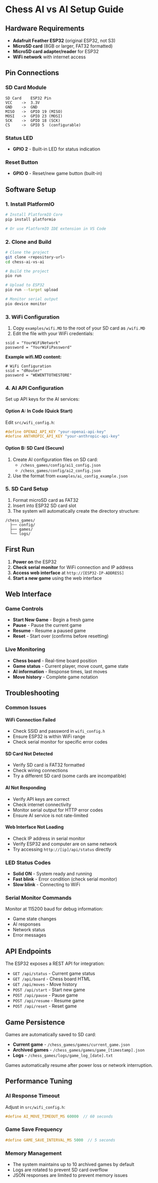 # Chess AI vs AI Setup Guide

## Hardware Requirements

- **Adafruit Feather ESP32** (original ESP32, not S3)
- **MicroSD card** (8GB or larger, FAT32 formatted)
- **MicroSD card adapter/reader** for ESP32
- **WiFi network** with internet access

## Pin Connections

### SD Card Module
```
SD Card    ESP32 Pin
VCC    ->  3.3V
GND    ->  GND
MISO   ->  GPIO 19 (MISO)
MOSI   ->  GPIO 23 (MOSI)
SCK    ->  GPIO 18 (SCK)
CS     ->  GPIO 5  (configurable)
```

### Status LED
- **GPIO 2** - Built-in LED for status indication

### Reset Button
- **GPIO 0** - Reset/new game button (built-in)

## Software Setup

### 1. Install PlatformIO
```bash
# Install PlatformIO Core
pip install platformio

# Or use PlatformIO IDE extension in VS Code
```

### 2. Clone and Build
```bash
# Clone the project
git clone <repository-url>
cd chess-ai-vs-ai

# Build the project
pio run

# Upload to ESP32
pio run --target upload

# Monitor serial output
pio device monitor
```

### 3. WiFi Configuration
1. Copy `examples/wifi.MD` to the root of your SD card as `/wifi.MD`
2. Edit the file with your WiFi credentials:
```
ssid = "YourWiFiNetwork"
password = "YourWiFiPassword"
```

**Example wifi.MD content:**
```
# WiFi Configuration
ssid = "dRouter"
password = "WEWENTTOTHESTORE"
```

### 4. AI API Configuration
Set up API keys for the AI services:

#### Option A: In Code (Quick Start)
Edit `src/wifi_config.h`:
```cpp
#define OPENAI_API_KEY "your-openai-api-key"
#define ANTHROPIC_API_KEY "your-anthropic-api-key"
```

#### Option B: SD Card (Secure)
1. Create AI configuration files on SD card:
   - `/chess_games/config/ai1_config.json`
   - `/chess_games/config/ai2_config.json`
2. Use the format from `examples/ai_config_example.json`

### 5. SD Card Setup
1. Format microSD card as FAT32
2. Insert into ESP32 SD card slot
3. The system will automatically create the directory structure:
```
/chess_games/
  ├── config/
  ├── games/
  └── logs/
```

## First Run

1. **Power on** the ESP32
2. **Check serial monitor** for WiFi connection and IP address
3. **Access web interface** at `http://[ESP32-IP-ADDRESS]`
4. **Start a new game** using the web interface

## Web Interface

### Game Controls
- **Start New Game** - Begin a fresh game
- **Pause** - Pause the current game
- **Resume** - Resume a paused game
- **Reset** - Start over (confirms before resetting)

### Live Monitoring
- **Chess board** - Real-time board position
- **Game status** - Current player, move count, game state
- **AI information** - Response times, last moves
- **Move history** - Complete game notation

## Troubleshooting

### Common Issues

#### WiFi Connection Failed
- Check SSID and password in `wifi_config.h`
- Ensure ESP32 is within WiFi range
- Check serial monitor for specific error codes

#### SD Card Not Detected
- Verify SD card is FAT32 formatted
- Check wiring connections
- Try a different SD card (some cards are incompatible)

#### AI Not Responding
- Verify API keys are correct
- Check internet connectivity
- Monitor serial output for HTTP error codes
- Ensure AI service is not rate-limited

#### Web Interface Not Loading
- Check IP address in serial monitor
- Verify ESP32 and computer are on same network
- Try accessing `http://[ip]/api/status` directly

### LED Status Codes
- **Solid ON** - System ready and running
- **Fast blink** - Error condition (check serial monitor)
- **Slow blink** - Connecting to WiFi

### Serial Monitor Commands
Monitor at 115200 baud for debug information:
- Game state changes
- AI responses
- Network status
- Error messages

## API Endpoints

The ESP32 exposes a REST API for integration:

- `GET /api/status` - Current game status
- `GET /api/board` - Chess board HTML
- `GET /api/moves` - Move history
- `POST /api/start` - Start new game
- `POST /api/pause` - Pause game
- `POST /api/resume` - Resume game
- `POST /api/reset` - Reset game

## Game Persistence

Games are automatically saved to SD card:
- **Current game** - `/chess_games/games/current_game.json`
- **Archived games** - `/chess_games/games/game_[timestamp].json`
- **Logs** - `/chess_games/logs/game_log_[date].txt`

Games automatically resume after power loss or network interruption.

## Performance Tuning

### AI Response Timeout
Adjust in `src/wifi_config.h`:
```cpp
#define AI_MOVE_TIMEOUT_MS 60000  // 60 seconds
```

### Game Save Frequency
```cpp
#define GAME_SAVE_INTERVAL_MS 5000  // 5 seconds
```

### Memory Management
- The system maintains up to 10 archived games by default
- Logs are rotated to prevent SD card overflow
- JSON responses are limited to prevent memory issues